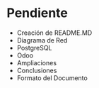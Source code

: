 # Pendiente

- Creación de README.MD
- Diagrama de Red
- PostgreSQL
- Odoo
- Ampliaciones
- Conclusiones
- Formato del Documento